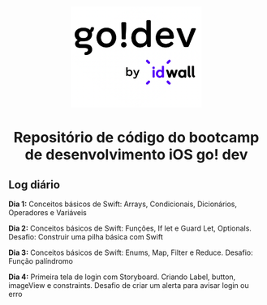 <figure align="center">
  <img height="200px" src="images/logo_go_dev.png" alt="Go Dev Logo" />
</figure>

<h1 align="center">
Repositório de código do bootcamp de desenvolvimento iOS go! dev
</h1>

## Log diário

**Dia 1:** Conceitos básicos de Swift: Arrays, Condicionais, Dicionários, Operadores e Variáveis

**Dia 2:** Conceitos básicos de Swift: Funções, If let e Guard Let, Optionals. Desafio: Construir uma pilha básica com Swift

**Dia 3:** Conceitos básicos de Swift: Enums, Map, Filter e Reduce. Desafio: Função palíndromo

**Dia 4:** Primeira tela de login com Storyboard. Criando Label, button, imageView e constraints. Desafio de criar um alerta para avisar login ou erro
